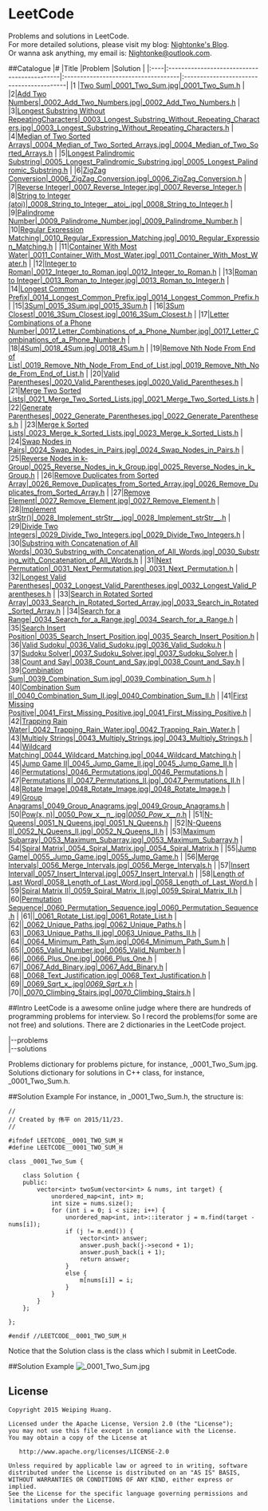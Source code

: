 # LeetCode
Problems and solutions in LeetCode.  
For more detailed solutions, please visit my blog: [Nightonke's Blog](http://blog.csdn.net/u012925008).  
Or wanna ask anything, my email is: Nightonke@outlook.com.

##Catalogue
|#    |Title                                        |Problem                              |Solution                                  |
|:----|:--------------------------------------------|:------------------------------------|:-----------------------------------------|
|1    |[Two Sum](https://leetcode.com/problems/two-sum/)|[_0001_Two_Sum.jpg](https://github.com/Nightonke/LeetCode/blob/master/leetcode/problems/_0001_Two_Sum.jpg)|[_0001_Two_Sum.h](https://github.com/Nightonke/LeetCode/blob/master/leetcode/solutions/_0001_Two_Sum.h)
|
|2|[Add Two Numbers](https://leetcode.com/problems/add-two-numbers/)|[_0002_Add_Two_Numbers.jpg](https://github.com/Nightonke/LeetCode/blob/master/leetcode/problems/_0002_Add_Two_Numbers.jpg)|[_0002_Add_Two_Numbers.h](https://github.com/Nightonke/LeetCode/blob/master/leetcode/solutions/_0002_Add_Two_Numbers.h)
|
|3|[Longest Substring Without RepeatingCharacters](https://leetcode.com/problems/longest-substring-without-repeating-characters/)|[_0003_Longest_Substring_Without_Repeating_Characters.jpg](https://github.com/Nightonke/LeetCode/blob/master/leetcode/problems/_0003_Longest_Substring_Without_Repeating_Characters.jpg)|[_0003_Longest_Substring_Without_Repeating_Characters.h](https://github.com/Nightonke/LeetCode/blob/master/leetcode/solutions/_0003_Longest_Substring_Without_Repeating_Characters.h)
|
|4|[Median of Two Sorted Arrays](https://leetcode.com/problems/median-of-two-sorted-arrays/)|[_0004_Median_of_Two_Sorted_Arrays.jpg](https://github.com/Nightonke/LeetCode/blob/master/leetcode/problems/_0004_Median_of_Two_Sorted_Arrays.jpg)|[_0004_Median_of_Two_Sorted_Arrays.h](https://github.com/Nightonke/LeetCode/blob/master/leetcode/solutions/_0004_Median_of_Two_Sorted_Arrays.h)
|
|5|[Longest Palindromic Substring](https://leetcode.com/problems/longest-palindromic-substring/)|[_0005_Longest_Palindromic_Substring.jpg](https://github.com/Nightonke/LeetCode/blob/master/leetcode/problems/_0005_Longest_Palindromic_Substring.jpg)|[_0005_Longest_Palindromic_Substring.h](https://github.com/Nightonke/LeetCode/blob/master/leetcode/solutions/_0005_Longest_Palindromic_Substring.h)
|
|6|[ZigZag Conversion](https://leetcode.com/problems/zigzag-conversion/)|[_0006_ZigZag_Conversion.jpg](https://github.com/Nightonke/LeetCode/blob/master/leetcode/problems/_0006_ZigZag_Conversion.jpg)|[_0006_ZigZag_Conversion.h](https://github.com/Nightonke/LeetCode/blob/master/leetcode/solutions/_0006_ZigZag_Conversion.h)
|
|7|[Reverse Integer](https://leetcode.com/problems/reverse-integer/)|[_0007_Reverse_Integer.jpg](https://github.com/Nightonke/LeetCode/blob/master/leetcode/problems/_0007_Reverse_Integer.jpg)|[_0007_Reverse_Integer.h](https://github.com/Nightonke/LeetCode/blob/master/leetcode/solutions/_0007_Reverse_Integer.h)
|
|8|[String to Integer (atoi)](https://leetcode.com/problems/string-to-integer-atoi/)|[\_0008_String_to_Integer__atoi_.jpg](https://github.com/Nightonke/LeetCode/blob/master/leetcode/problems/_0008_String_to_Integer__atoi_.jpg)|[_0008_String_to_Integer.h](https://github.com/Nightonke/LeetCode/blob/master/leetcode/solutions/_0008_String_to_Integer.h)
|
|9|[Palindrome Number](https://leetcode.com/problems/palindrome-number/)|[_0009_Palindrome_Number.jpg](https://github.com/Nightonke/LeetCode/blob/master/leetcode/problems/_0009_Palindrome_Number.jpg)|[_0009_Palindrome_Number.h](https://github.com/Nightonke/LeetCode/blob/master/leetcode/solutions/_0009_Palindrome_Number.h)
|
|10|[Regular Expression Matching](https://leetcode.com/problems/regular-expression-matching/)|[_0010_Regular_Expression_Matching.jpg](https://github.com/Nightonke/LeetCode/blob/master/leetcode/problems/_0010_Regular_Expression_Matching.jpg)|[_0010_Regular_Expression_Matching.h](https://github.com/Nightonke/LeetCode/blob/master/leetcode/solutions/_0010_Regular_Expression_Matching.h)
|
|11|[Container With Most Water](https://leetcode.com/problems/container-with-most-water/)|[_0011_Container_With_Most_Water.jpg](https://github.com/Nightonke/LeetCode/blob/master/leetcode/problems/_0011_Container_With_Most_Water.jpg)|[_0011_Container_With_Most_Water.h](https://github.com/Nightonke/LeetCode/blob/master/leetcode/solutions/_0011_Container_With_Most_Water.h)
|
|12|[Integer to Roman](https://leetcode.com/problems/integer-to-roman/)|[_0012_Integer_to_Roman.jpg](https://github.com/Nightonke/LeetCode/blob/master/leetcode/problems/_0012_Integer_to_Roman.jpg)|[_0012_Integer_to_Roman.h](https://github.com/Nightonke/LeetCode/blob/master/leetcode/solutions/_0012_Integer_to_Roman.h)
|
|13|[Roman to Integer](https://leetcode.com/problems/roman-to-integer/)|[_0013_Roman_to_Integer.jpg](https://github.com/Nightonke/LeetCode/blob/master/leetcode/problems/_0013_Roman_to_Integer.jpg)|[_0013_Roman_to_Integer.h](https://github.com/Nightonke/LeetCode/blob/master/leetcode/solutions/_0013_Roman_to_Integer.h)
|
|14|[Longest Common Prefix](https://leetcode.com/problems/longest-common-prefix/)|[_0014_Longest_Common_Prefix.jpg](https://github.com/Nightonke/LeetCode/blob/master/leetcode/problems/_0014_Longest_Common_Prefix.jpg)|[_0014_Longest_Common_Prefix.h](https://github.com/Nightonke/LeetCode/blob/master/leetcode/solutions/_0014_Longest_Common_Prefix.h)
|
|15|[3Sum](https://leetcode.com/problems/3sum/)|[_0015_3Sum.jpg](https://github.com/Nightonke/LeetCode/blob/master/leetcode/problems/_0015_3Sum.jpg)|[_0015_3Sum.h](https://github.com/Nightonke/LeetCode/blob/master/leetcode/solutions/_0015_3Sum.h)
|
|16|[3Sum Closest](https://leetcode.com/problems/3sum-closest/)|[_0016_3Sum_Closest.jpg](https://github.com/Nightonke/LeetCode/blob/master/leetcode/problems/_0016_3Sum_Closest.jpg)|[_0016_3Sum_Closest.h](https://github.com/Nightonke/LeetCode/blob/master/leetcode/solutions/_0016_3Sum_Closest.h)
|
|17|[Letter Combinations of a Phone Number](https://leetcode.com/problems/letter-combinations-of-a-phone-number/)|[_0017_Letter_Combinations_of_a_Phone_Number.jpg](https://github.com/Nightonke/LeetCode/blob/master/leetcode/problems/_0017_Letter_Combinations_of_a_Phone_Number.jpg)|[_0017_Letter_Combinations_of_a_Phone_Number.h](https://github.com/Nightonke/LeetCode/blob/master/leetcode/solutions/_0017_Letter_Combinations_of_a_Phone_Number.h)
|
|18|[4Sum](https://leetcode.com/problems/4sum/)|[_0018_4Sum.jpg](https://github.com/Nightonke/LeetCode/blob/master/leetcode/problems/_0018_4Sum.jpg)|[_0018_4Sum.h](https://github.com/Nightonke/LeetCode/blob/master/leetcode/solutions/_0018_4Sum.h)
|
|19|[Remove Nth Node From End of List](https://leetcode.com/problems/remove-nth-node-from-end-of-list/)|[_0019_Remove_Nth_Node_From_End_of_List.jpg](https://github.com/Nightonke/LeetCode/blob/master/leetcode/problems/_0019_Remove_Nth_Node_From_End_of_List.jpg)|[_0019_Remove_Nth_Node_From_End_of_List.h](https://github.com/Nightonke/LeetCode/blob/master/leetcode/solutions/_0019_Remove_Nth_Node_From_End_of_List.h)
|
|20|[Valid Parentheses](https://leetcode.com/problems/valid-parentheses/)|[_0020_Valid_Parentheses.jpg](https://github.com/Nightonke/LeetCode/blob/master/leetcode/problems/_0020_Valid_Parentheses.jpg)|[_0020_Valid_Parentheses.h](https://github.com/Nightonke/LeetCode/blob/master/leetcode/solutions/_0020_Valid_Parentheses.h)
|
|21|[Merge Two Sorted Lists](https://leetcode.com/problems/merge-two-sorted-lists/)|[_0021_Merge_Two_Sorted_Lists.jpg](https://github.com/Nightonke/LeetCode/blob/master/leetcode/problems/_0021_Merge_Two_Sorted_Lists.jpg)|[_0021_Merge_Two_Sorted_Lists.h](https://github.com/Nightonke/LeetCode/blob/master/leetcode/solutions/_0021_Merge_Two_Sorted_Lists.h)
|
|22|[Generate Parentheses](https://leetcode.com/problems/generate-parentheses/)|[_0022_Generate_Parentheses.jpg](https://github.com/Nightonke/LeetCode/blob/master/leetcode/problems/_0022_Generate_Parentheses.jpg)|[_0022_Generate_Parentheses.h](https://github.com/Nightonke/LeetCode/blob/master/leetcode/solutions/_0022_Generate_Parentheses.h)
|
|23|[Merge k Sorted Lists](https://leetcode.com/problems/merge-k-sorted-lists/)|[_0023_Merge_k_Sorted_Lists.jpg](https://github.com/Nightonke/LeetCode/blob/master/leetcode/problems/_0023_Merge_k_Sorted_Lists.jpg)|[_0023_Merge_k_Sorted_Lists.h](https://github.com/Nightonke/LeetCode/blob/master/leetcode/solutions/_0023_Merge_k_Sorted_Lists.h)
|
|24|[Swap Nodes in Pairs](https://leetcode.com/problems/swap-nodes-in-pairs/)|[_0024_Swap_Nodes_in_Pairs.jpg](https://github.com/Nightonke/LeetCode/blob/master/leetcode/problems/_0024_Swap_Nodes_in_Pairs.jpg)|[_0024_Swap_Nodes_in_Pairs.h](https://github.com/Nightonke/LeetCode/blob/master/leetcode/solutions/_0024_Swap_Nodes_in_Pairs.h)
|
|25|[Reverse Nodes in k-Group](https://leetcode.com/problems/reverse-nodes-in-k-group/)|[_0025_Reverse_Nodes_in_k_Group.jpg](https://github.com/Nightonke/LeetCode/blob/master/leetcode/problems/_0025_Reverse_Nodes_in_k_Group.jpg)|[_0025_Reverse_Nodes_in_k_Group.h](https://github.com/Nightonke/LeetCode/blob/master/leetcode/solutions/_0025_Reverse_Nodes_in_k_Group.h)
|
|26|[Remove Duplicates from Sorted Array](https://leetcode.com/problems/remove-duplicates-from-sorted-array/)|[_0026_Remove_Duplicates_from_Sorted_Array.jpg](https://github.com/Nightonke/LeetCode/blob/master/leetcode/problems/_0026_Remove_Duplicates_from_Sorted_Array.jpg)|[_0026_Remove_Duplicates_from_Sorted_Array.h](https://github.com/Nightonke/LeetCode/blob/master/leetcode/solutions/_0026_Remove_Duplicates_from_Sorted_Array.h)
|
|27|[Remove Element](https://leetcode.com/problems/remove-element/)|[_0027_Remove_Element.jpg](https://github.com/Nightonke/LeetCode/blob/master/leetcode/problems/_0027_Remove_Element.jpg)|[_0027_Remove_Element.h](https://github.com/Nightonke/LeetCode/blob/master/leetcode/solutions/_0027_Remove_Element.h)
|
|28|[Implement strStr()](https://leetcode.com/problems/implement-strstr/)|[\_0028_Implement_strStr__.jpg](https://github.com/Nightonke/LeetCode/blob/master/leetcode/problems/_0028_Implement_strStr__.jpg)|[\_0028_Implement_strStr__.h](https://github.com/Nightonke/LeetCode/blob/master/leetcode/solutions/_0028_Implement_strStr__.h)
|
|29|[Divide Two Integers](https://leetcode.com/problems/divide-two-integers/)|[_0029_Divide_Two_Integers.jpg](https://github.com/Nightonke/LeetCode/blob/master/leetcode/problems/_0029_Divide_Two_Integers.jpg)|[_0029_Divide_Two_Integers.h](https://github.com/Nightonke/LeetCode/blob/master/leetcode/solutions/_0029_Divide_Two_Integers.h)
|
|30|[Substring with Concatenation of All Words](https://leetcode.com/problems/substring-with-concatenation-of-all-words/)|[_0030_Substring_with_Concatenation_of_All_Words.jpg](https://github.com/Nightonke/LeetCode/blob/master/leetcode/problems/_0030_Substring_with_Concatenation_of_All_Words.jpg)|[_0030_Substring_with_Concatenation_of_All_Words.h](https://github.com/Nightonke/LeetCode/blob/master/leetcode/solutions/_0030_Substring_with_Concatenation_of_All_Words.h)
|
|31|[Next Permutation](https://leetcode.com/problems/next-permutation/)|[_0031_Next_Permutation.jpg](https://github.com/Nightonke/LeetCode/blob/master/leetcode/problems/_0031_Next_Permutation.jpg)|[_0031_Next_Permutation.h](https://github.com/Nightonke/LeetCode/blob/master/leetcode/solutions/_0031_Next_Permutation.h)
|
|32|[Longest Valid Parentheses](https://leetcode.com/problems/longest-valid-parentheses/)|[_0032_Longest_Valid_Parentheses.jpg](https://github.com/Nightonke/LeetCode/blob/master/leetcode/problems/_0032_Longest_Valid_Parentheses.jpg)|[_0032_Longest_Valid_Parentheses.h](https://github.com/Nightonke/LeetCode/blob/master/leetcode/solutions/_0032_Longest_Valid_Parentheses.h)
|
|33|[Search in Rotated Sorted Array](https://leetcode.com/problems/search-in-rotated-sorted-array/)|[_0033_Search_in_Rotated_Sorted_Array.jpg](https://github.com/Nightonke/LeetCode/blob/master/leetcode/problems/_0033_Search_in_Rotated_Sorted_Array.jpg)|[_0033_Search_in_Rotated_Sorted_Array.h](https://github.com/Nightonke/LeetCode/blob/master/leetcode/solutions/_0033_Search_in_Rotated_Sorted_Array.h)
|
|34|[Search for a Range](https://leetcode.com/problems/search-for-a-range/)|[_0034_Search_for_a_Range.jpg](https://github.com/Nightonke/LeetCode/blob/master/leetcode/problems/_0034_Search_for_a_Range.jpg)|[_0034_Search_for_a_Range.h](https://github.com/Nightonke/LeetCode/blob/master/leetcode/solutions/_0034_Search_for_a_Range.h)
|
|35|[Search Insert Position](https://leetcode.com/problems/search-insert-position/)|[_0035_Search_Insert_Position.jpg](https://github.com/Nightonke/LeetCode/blob/master/leetcode/problems/_0035_Search_Insert_Position.jpg)|[_0035_Search_Insert_Position.h](https://github.com/Nightonke/LeetCode/blob/master/leetcode/solutions/_0035_Search_Insert_Position.h)
|
|36|[Valid Sudoku](https://leetcode.com/problems/valid-sudoku/)|[_0036_Valid_Sudoku.jpg](https://github.com/Nightonke/LeetCode/blob/master/leetcode/problems/_0036_Valid_Sudoku.jpg)|[_0036_Valid_Sudoku.h](https://github.com/Nightonke/LeetCode/blob/master/leetcode/solutions/_0036_Valid_Sudoku.h)
|
|37|[Sudoku Solver](https://leetcode.com/problems/sudoku-solver/)|[_0037_Sudoku_Solver.jpg](https://github.com/Nightonke/LeetCode/blob/master/leetcode/problems/_0037_Sudoku_Solver.jpg)|[_0037_Sudoku_Solver.h](https://github.com/Nightonke/LeetCode/blob/master/leetcode/solutions/_0037_Sudoku_Solver.h)
|
|38|[Count and Say](https://leetcode.com/problems/count-and-say/)|[_0038_Count_and_Say.jpg](https://github.com/Nightonke/LeetCode/blob/master/leetcode/problems/_0038_Count_and_Say.jpg)|[_0038_Count_and_Say.h](https://github.com/Nightonke/LeetCode/blob/master/leetcode/solutions/_0038_Count_and_Say.h)
|
|39|[Combination Sum](https://leetcode.com/problems/combination-sum/)|[_0039_Combination_Sum.jpg](https://github.com/Nightonke/LeetCode/blob/master/leetcode/problems/_0039_Combination_Sum.jpg)|[_0039_Combination_Sum.h](https://github.com/Nightonke/LeetCode/blob/master/leetcode/solutions/_0039_Combination_Sum.h)
|
|40|[Combination Sum II](https://leetcode.com/problems/combination-sum-ii/)|[_0040_Combination_Sum_II.jpg](https://github.com/Nightonke/LeetCode/blob/master/leetcode/problems/_0040_Combination_Sum_II.jpg)|[_0040_Combination_Sum_II.h](https://github.com/Nightonke/LeetCode/blob/master/leetcode/solutions/_0040_Combination_Sum_II.h)
|
|41|[First Missing Positive](https://leetcode.com/problems/first-missing-positive/)|[_0041_First_Missing_Positive.jpg](https://github.com/Nightonke/LeetCode/blob/master/leetcode/problems/_0041_First_Missing_Positive.jpg)|[_0041_First_Missing_Positive.h](https://github.com/Nightonke/LeetCode/blob/master/leetcode/solutions/_0041_First_Missing_Positive.h)
|
|42|[Trapping Rain Water](https://leetcode.com/problems/trapping-rain-water/)|[_0042_Trapping_Rain_Water.jpg](https://github.com/Nightonke/LeetCode/blob/master/leetcode/problems/_0042_Trapping_Rain_Water.jpg)|[_0042_Trapping_Rain_Water.h](https://github.com/Nightonke/LeetCode/blob/master/leetcode/solutions/_0042_Trapping_Rain_Water.h)
|
|43|[Multiply Strings](https://leetcode.com/problems/multiply-strings/)|[_0043_Multiply_Strings.jpg](https://github.com/Nightonke/LeetCode/blob/master/leetcode/problems/_0043_Multiply_Strings.jpg)|[_0043_Multiply_Strings.h](https://github.com/Nightonke/LeetCode/blob/master/leetcode/solutions/_0043_Multiply_Strings.h)
|
|44|[Wildcard Matching](https://leetcode.com/problems/wildcard-matching/)|[_0044_Wildcard_Matching.jpg](https://github.com/Nightonke/LeetCode/blob/master/leetcode/problems/_0044_Wildcard_Matching.jpg)|[_0044_Wildcard_Matching.h](https://github.com/Nightonke/LeetCode/blob/master/leetcode/solutions/_0044_Wildcard_Matching.h)
|
|45|[Jump Game II](https://leetcode.com/problems/jump-game-ii/)|[_0045_Jump_Game_II.jpg](https://github.com/Nightonke/LeetCode/blob/master/leetcode/problems/_0045_Jump_Game_II.jpg)|[_0045_Jump_Game_II.h](https://github.com/Nightonke/LeetCode/blob/master/leetcode/solutions/_0045_Jump_Game_II.h)
|
|46|[Permutations](https://leetcode.com/problems/permutations/)|[_0046_Permutations.jpg](https://github.com/Nightonke/LeetCode/blob/master/leetcode/problems/_0046_Permutations.jpg)|[_0046_Permutations.h](https://github.com/Nightonke/LeetCode/blob/master/leetcode/solutions/_0046_Permutations.h)
|
|47|[Permutations II](https://leetcode.com/problems/permutations-ii/)|[_0047_Permutations_II.jpg](https://github.com/Nightonke/LeetCode/blob/master/leetcode/problems/_0047_Permutations_II.jpg)|[_0047_Permutations_II.h](https://github.com/Nightonke/LeetCode/blob/master/leetcode/solutions/_0047_Permutations_II.h)
|
|48|[Rotate Image](https://leetcode.com/problems/rotate-image/)|[_0048_Rotate_Image.jpg](https://github.com/Nightonke/LeetCode/blob/master/leetcode/problems/_0048_Rotate_Image.jpg)|[_0048_Rotate_Image.h](https://github.com/Nightonke/LeetCode/blob/master/leetcode/solutions/_0048_Rotate_Image.h)
|
|49|[Group Anagrams](https://leetcode.com/problems/anagrams/)|[_0049_Group_Anagrams.jpg](https://github.com/Nightonke/LeetCode/blob/master/leetcode/problems/_0049_Group_Anagrams.jpg)|[_0049_Group_Anagrams.h](https://github.com/Nightonke/LeetCode/blob/master/leetcode/solutions/_0049_Group_Anagrams.h)
|
|50|[Pow(x, n)](https://leetcode.com/problems/powx-n/)|[\_0050_Pow_x__n_.jpg](https://github.com/Nightonke/LeetCode/blob/master/leetcode/problems/_0050_Pow_x__n_.jpg)|[_0050_Pow_x__n_.h](https://github.com/Nightonke/LeetCode/blob/master/leetcode/solutions/_0050_Pow_x__n_.h)
|
|51|[N-Queens](https://leetcode.com/problems/n-queens/)|[_0051_N_Queens.jpg](https://github.com/Nightonke/LeetCode/blob/master/leetcode/problems/_0051_N_Queens.jpg)|[_0051_N_Queens.h](https://github.com/Nightonke/LeetCode/blob/master/leetcode/solutions/_0051_N_Queens.h)
|
|52|[N-Queens II](https://leetcode.com/problems/n-queens-ii/)|[_0052_N_Queens_II.jpg](https://github.com/Nightonke/LeetCode/blob/master/leetcode/problems/_0052_N_Queens_II.jpg)|[_0052_N_Queens_II.h](https://github.com/Nightonke/LeetCode/blob/master/leetcode/solutions/_0052_N_Queens_II.h)
|
|53|[Maximum Subarray](https://leetcode.com/problems/maximum-subarray/)|[_0053_Maximum_Subarray.jpg](https://github.com/Nightonke/LeetCode/blob/master/leetcode/problems/_0053_Maximum_Subarray.jpg)|[_0053_Maximum_Subarray.h](https://github.com/Nightonke/LeetCode/blob/master/leetcode/solutions/_0053_Maximum_Subarray.h)
|
|54|[Spiral Matrix](https://leetcode.com/problems/spiral-matrix/)|[_0054_Spiral_Matrix.jpg](https://github.com/Nightonke/LeetCode/blob/master/leetcode/problems/_0054_Spiral_Matrix.jpg)|[_0054_Spiral_Matrix.h](https://github.com/Nightonke/LeetCode/blob/master/leetcode/solutions/_0054_Spiral_Matrix.h)
|
|55|[Jump Game](https://leetcode.com/problems/jump-game/)|[_0055_Jump_Game.jpg](https://github.com/Nightonke/LeetCode/blob/master/leetcode/problems/_0055_Jump_Game.jpg)|[_0055_Jump_Game.h](https://github.com/Nightonke/LeetCode/blob/master/leetcode/solutions/_0055_Jump_Game.h)
|
|56|[Merge Intervals](https://leetcode.com/problems/merge-intervals/)|[_0056_Merge_Intervals.jpg](https://github.com/Nightonke/LeetCode/blob/master/leetcode/problems/_0056_Merge_Intervals.jpg)|[_0056_Merge_Intervals.h](https://github.com/Nightonke/LeetCode/blob/master/leetcode/solutions/_0056_Merge_Intervals.h)
|
|57|[Insert Interval](https://leetcode.com/problems/insert-interval/)|[_0057_Insert_Interval.jpg](https://github.com/Nightonke/LeetCode/blob/master/leetcode/problems/_0057_Insert_Interval.jpg)|[_0057_Insert_Interval.h](https://github.com/Nightonke/LeetCode/blob/master/leetcode/solutions/_0057_Insert_Interval.h)
|
|58|[Length of Last Word](https://leetcode.com/problems/length-of-last-word/)|[_0058_Length_of_Last_Word.jpg](https://github.com/Nightonke/LeetCode/blob/master/leetcode/problems/_0058_Length_of_Last_Word.jpg)|[_0058_Length_of_Last_Word.h](https://github.com/Nightonke/LeetCode/blob/master/leetcode/solutions/_0058_Length_of_Last_Word.h)
|
|59|[Spiral Matrix II](https://leetcode.com/problems/spiral-matrix-ii/)|[_0059_Spiral_Matrix_II.jpg](https://github.com/Nightonke/LeetCode/blob/master/leetcode/problems/_0059_Spiral_Matrix_II.jpg)|[_0059_Spiral_Matrix_II.h](https://github.com/Nightonke/LeetCode/blob/master/leetcode/solutions/_0059_Spiral_Matrix_II.h)
|
|60|[Permutation Sequence](https://leetcode.com/problems/permutation-sequence/)|[_0060_Permutation_Sequence.jpg](https://github.com/Nightonke/LeetCode/blob/master/leetcode/problems/_0060_Permutation_Sequence.jpg)|[_0060_Permutation_Sequence.h](https://github.com/Nightonke/LeetCode/blob/master/leetcode/solutions/_0060_Permutation_Sequence.h)
|
|61|[]()|[_0061_Rotate_List.jpg](https://github.com/Nightonke/LeetCode/blob/master/leetcode/problems/_0061_Rotate_List.jpg)|[_0061_Rotate_List.h](https://github.com/Nightonke/LeetCode/blob/master/leetcode/solutions/_0061_Rotate_List.h)
|
|62|[]()|[_0062_Unique_Paths.jpg](https://github.com/Nightonke/LeetCode/blob/master/leetcode/problems/_0062_Unique_Paths.jpg)|[_0062_Unique_Paths.h](https://github.com/Nightonke/LeetCode/blob/master/leetcode/solutions/_0062_Unique_Paths.h)
|
|63|[]()|[_0063_Unique_Paths_II.jpg](https://github.com/Nightonke/LeetCode/blob/master/leetcode/problems/_0063_Unique_Paths_II.jpg)|[_0063_Unique_Paths_II.h](https://github.com/Nightonke/LeetCode/blob/master/leetcode/solutions/_0063_Unique_Paths_II.h)
|
|64|[]()|[_0064_Minimum_Path_Sum.jpg](https://github.com/Nightonke/LeetCode/blob/master/leetcode/problems/_0064_Minimum_Path_Sum.jpg)|[_0064_Minimum_Path_Sum.h](https://github.com/Nightonke/LeetCode/blob/master/leetcode/solutions/_0064_Minimum_Path_Sum.h)
|
|65|[]()|[_0065_Valid_Number.jpg](https://github.com/Nightonke/LeetCode/blob/master/leetcode/problems/_0065_Valid_Number.jpg)|[_0065_Valid_Number.h](https://github.com/Nightonke/LeetCode/blob/master/leetcode/solutions/_0065_Valid_Number.h)
|
|66|[]()|[_0066_Plus_One.jpg](https://github.com/Nightonke/LeetCode/blob/master/leetcode/problems/_0066_Plus_One.jpg)|[_0066_Plus_One.h](https://github.com/Nightonke/LeetCode/blob/master/leetcode/solutions/_0066_Plus_One.h)
|
|67|[]()|[_0067_Add_Binary.jpg](https://github.com/Nightonke/LeetCode/blob/master/leetcode/problems/_0067_Add_Binary.jpg)|[_0067_Add_Binary.h](https://github.com/Nightonke/LeetCode/blob/master/leetcode/solutions/_0067_Add_Binary.h)
|
|68|[]()|[_0068_Text_Justification.jpg](https://github.com/Nightonke/LeetCode/blob/master/leetcode/problems/_0068_Text_Justification.jpg)|[_0068_Text_Justification.h](https://github.com/Nightonke/LeetCode/blob/master/leetcode/solutions/_0068_Text_Justification.h)
|
|69|[]()|[\_0069_Sqrt_x_.jpg](https://github.com/Nightonke/LeetCode/blob/master/leetcode/problems/_0069_Sqrt_x_.jpg)|[_0069_Sqrt_x_.h](https://github.com/Nightonke/LeetCode/blob/master/leetcode/solutions/_0069_Sqrt_x_.h)
|
|70|[]()|[_0070_Climbing_Stairs.jpg](https://github.com/Nightonke/LeetCode/blob/master/leetcode/problems/_0070_Climbing_Stairs.jpg)|[_0070_Climbing_Stairs.h](https://github.com/Nightonke/LeetCode/blob/master/leetcode/solutions/_0070_Climbing_Stairs.h)
|

##Intro
LeetCode is a awesome online judge where there are hundreds of programming problems for interview. 
So I record the problems(for some are not free) and solutions.
There are 2 dictionaries in the LeetCode project.  
  
|--problems  
|--solutions  
  
Problems dictionary for problems picture, for instance, _0001_Two_Sum.jpg.  
Solutions dictionary for solutions in C++ class, for instance, _0001_Two_Sum.h.  

##Solution Example
For instance, in _0001_Two_Sum.h, the structure is:  

```
//
// Created by 伟平 on 2015/11/23.
//

#ifndef LEETCODE__0001_TWO_SUM_H
#define LEETCODE__0001_TWO_SUM_H

class _0001_Two_Sum {

    class Solution {
    public:
        vector<int> twoSum(vector<int> & nums, int target) {
            unordered_map<int, int> m;
            int size = nums.size();
            for (int i = 0; i < size; i++) {
                unordered_map<int, int>::iterator j = m.find(target - nums[i]);
                if (j != m.end()) {
                    vector<int> answer;
                    answer.push_back(j->second + 1);
                    answer.push_back(i + 1);
                    return answer;
                }
                else {
                    m[nums[i]] = i;
                }
            }
        }
    };

};

#endif //LEETCODE__0001_TWO_SUM_H
```
Notice that the Solution class is the class which I submit in LeetCode.

##Solution Example
![_0001_Two_Sum.jpg](https://github.com/Nightonke/LeetCode/blob/master/leetcode/problems/_0001_Two_Sum.jpg)

License
--------

    Copyright 2015 Weiping Huang.

    Licensed under the Apache License, Version 2.0 (the "License");
    you may not use this file except in compliance with the License.
    You may obtain a copy of the License at

       http://www.apache.org/licenses/LICENSE-2.0

    Unless required by applicable law or agreed to in writing, software
    distributed under the License is distributed on an "AS IS" BASIS,
    WITHOUT WARRANTIES OR CONDITIONS OF ANY KIND, either express or implied.
    See the License for the specific language governing permissions and
    limitations under the License.
